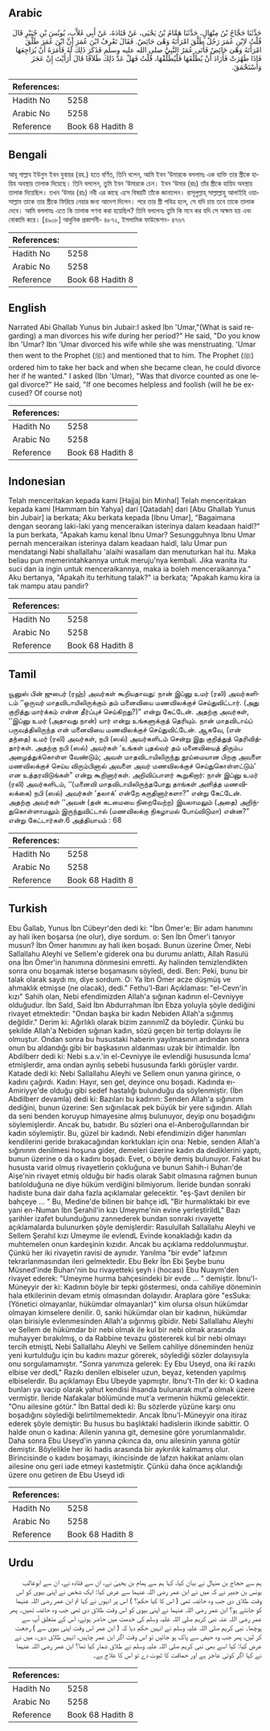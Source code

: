 ## Arabic


<div dir="rtl" lang="ar" style={{fontSize:'larger',backgroundColor:'#f8f9fa',padding:20}}>
حَدَّثَنَا حَجَّاجُ بْنُ مِنْهَالٍ، حَدَّثَنَا هَمَّامُ بْنُ يَحْيَى، عَنْ قَتَادَةَ، عَنْ أَبِي غَلاَّبٍ، يُونُسَ بْنِ جُبَيْرٍ قَالَ قُلْتُ لاِبْنِ عُمَرَ رَجُلٌ طَلَّقَ امْرَأَتَهُ وَهْىَ حَائِضٌ‏.‏ فَقَالَ تَعْرِفُ ابْنَ عُمَرَ إِنَّ ابْنَ عُمَرَ طَلَّقَ امْرَأَتَهُ وَهْىَ حَائِضٌ فَأَتَى عُمَرُ النَّبِيَّ صلى الله عليه وسلم فَذَكَرَ ذَلِكَ لَهُ فَأَمَرَهُ أَنْ يُرَاجِعَهَا فَإِذَا طَهُرَتْ فَأَرَادَ أَنْ يُطَلِّقَهَا فَلْيُطَلِّقْهَا، قُلْتُ فَهَلْ عَدَّ ذَلِكَ طَلاَقًا قَالَ أَرَأَيْتَ إِنْ عَجَزَ وَاسْتَحْمَقَ‏.‏
</div>
<div style={{backgroundColor:'#f8f9fa',padding:20, marginBottom: 10}}><table> <thead> <tr> <th>References:</th> <th></th> </tr> </thead> <tbody><tr><td>Hadith No</td><td>5258</td></tr><tr><td>Arabic No</td><td>5258</td></tr><tr><td>Reference</td><td>Book 68 Hadith 8</td></tr></tbody></table></div>

## Bengali


<div dir="ltr" lang="bn" style={{fontSize:'larger',backgroundColor:'#f8f9fa',padding:20}}>
আবূ গাল্লাব ইউনুস ইবন যুবায়র (রহ.) হতে বর্ণিত, তিনি বলেন, আমি ইবন ‘উমারকে বললামঃ এক ব্যক্তি তার স্ত্রীকে হায়িয অবস্থায় তালাক দিয়েছে। তিনি বললেন, তুমি ইবন ‘উমারকে চেন। ইবন ‘উমার (রাঃ) তাঁর স্ত্রীকে হায়িয অবস্থায় তালাক দিয়েছিল। তখন ‘উমার (রাঃ) নবী এর কাছে এসে বিষয়টি তাঁকে জানালেন। রাসূলুল্লাহ্ সাল্লাল্লাহু আলাইহি ওয়াসাল্লাম তাকে তার স্ত্রীকে ফিরিয়ে নেয়ার জন্য আদেশ দিলেন। পরে তার স্ত্রী পবিত্র হলে, সে যদি চায় তবে তাকে তালাক দেবে। আমি বললামঃ এতে কি তালাক গণনা করা হয়েছিল? তিনি বললেনঃ তুমি কি মনে কর যদি সে অক্ষম হয় এবং বোকামি করে। [৪৯০৮] আধুনিক প্রকাশনী- ৪৮৭২, ইসলামিক ফাউন্ডেশন- ৪৭৬৭
</div>
<div style={{backgroundColor:'#f8f9fa',padding:20, marginBottom: 10}}><table> <thead> <tr> <th>References:</th> <th></th> </tr> </thead> <tbody><tr><td>Hadith No</td><td>5258</td></tr><tr><td>Arabic No</td><td>5258</td></tr><tr><td>Reference</td><td>Book 68 Hadith 8</td></tr></tbody></table></div>

## English


<div dir="ltr" lang="en" style={{fontSize:'larger',backgroundColor:'#f8f9fa',padding:20}}>
Narrated Abi Ghallab Yunus bin Jubair:I asked Ibn 'Umar,"(What is said regarding) a man divorces his wife during her period?" He said, "Do you know Ibn 'Umar? Ibn 'Umar divorced his wife while she was menstruating. 'Umar then went to the Prophet (ﷺ) and mentioned that to him. The Prophet (ﷺ) ordered him to take her back and when she became clean, he could divorce her if he wanted." I asked (Ibn 'Umar), "Was that divorce counted as one legal divorce?" He said, "If one becomes helpless and foolish (will he be excused? Of course not)
</div>
<div style={{backgroundColor:'#f8f9fa',padding:20, marginBottom: 10}}><table> <thead> <tr> <th>References:</th> <th></th> </tr> </thead> <tbody><tr><td>Hadith No</td><td>5258</td></tr><tr><td>Arabic No</td><td>5258</td></tr><tr><td>Reference</td><td>Book 68 Hadith 8</td></tr></tbody></table></div>

## Indonesian


<div dir="ltr" lang="id" style={{fontSize:'larger',backgroundColor:'#f8f9fa',padding:20}}>
Telah menceritakan kepada kami [Hajjaj bin Minhal] Telah menceritakan kepada kami [Hammam bin Yahya] dari [Qatadah] dari [Abu Ghallab Yunus bin Jubair] ia berkata; Aku berkata kepada [Ibnu Umar], "Bagaimana dengan seorang laki-laki yang menceraikan isterinya dalam keadaan haidl?" Ia pun berkata, "Apakah kamu kenal Ibnu Umar? Sesungguhnya Ibnu Umar pernah menceraikan isterinya dalam keadaan haidl, lalu Umar pun mendatangi Nabi shallallahu 'alaihi wasallam dan menuturkan hal itu. Maka beliau pun memerintahkannya untuk meruju'nya kembali. Jika wanita itu suci dan ia ingin untuk menceraikannya, maka ia boleh menceraikannya." Aku bertanya, "Apakah itu terhitung talak?" ia berkata; "Apakah kamu kira ia tak mampu atau pandir?
</div>
<div style={{backgroundColor:'#f8f9fa',padding:20, marginBottom: 10}}><table> <thead> <tr> <th>References:</th> <th></th> </tr> </thead> <tbody><tr><td>Hadith No</td><td>5258</td></tr><tr><td>Arabic No</td><td>5258</td></tr><tr><td>Reference</td><td>Book 68 Hadith 8</td></tr></tbody></table></div>

## Tamil


<div dir="ltr" lang="ta" style={{fontSize:'larger',backgroundColor:'#f8f9fa',padding:20}}>
யூனுஸ் பின் ஜுபைர் (ரஹ்) அவர்கள் கூறியதாவது: நான் இப்னு உமர் (ரலி) அவர்களிடம் ‘‘ஒருவர் மாதவிடாயிலிருக்கும் தம் மனைவியை மணவிலக்குச் செய்துவிட்டார். (அது குறித்து மார்க்கம் என்ன தீர்ப்புச் செய்கிறது?)” என்று கேட்டேன். அதற்கு அவர்கள், ‘‘இப்னு உமர் (அதாவது நான்) யார் என்று உங்களுக்குத் தெரியும். நான் மாதவிடாய்ப் பருவத்திலிருந்த என் மனைவியை மணவிலக்குச் செய்துவிட்டேன். ஆகவே, (என் தந்தை) உமர் (ரலி) அவர்கள், நபி (ஸல்) அவர்களிடம் சென்று இது குறித்துத் தெரிவித்தார்கள். அதற்கு நபி (ஸல்) அவர்கள் ‘உங்கள் புதல்வர் தம் மனைவியைத் திரும்ப அழைத்துக்கொள்ள வேண்டும்; அவள் மாதவிடாயிலிருந்து தூய்மையான பிறகு அவளை மணவிலக்குச் செய்ய விரும்பினால் அவளை அவர் மணவிலக்குச் செய்துகொள்ளட்டும்’ என உத்தரவிடுங்கள்” என்று கூறினார்கள். அறிவிப்பாளர் கூறுகிறார்: நான் இப்னு உமர் (ரலி) அவர்களிடம், ‘‘(மனைவி மாதவிடாயிலிருந்தபோது தாங்கள் அளித்த மணவிலக்கை) நபி (ஸல்) அவர்கள் ‘தலாக்’ என்றே கருதினார்களா?” என்று கேட்டேன். அதற்கு அவர்கள் ‘‘அவன் (தன் கடமையை நிறைவேற்ற) இயலாமலும் (அதை) அறிந்துகொள்ளாமலும் இருந்துவிட்டால் (மணவிலக்கு நிகழாமல் போய்விடுமா) என்ன?” என்று கேட்டார்கள்.6 அத்தியாயம் : 68
</div>
<div style={{backgroundColor:'#f8f9fa',padding:20, marginBottom: 10}}><table> <thead> <tr> <th>References:</th> <th></th> </tr> </thead> <tbody><tr><td>Hadith No</td><td>5258</td></tr><tr><td>Arabic No</td><td>5258</td></tr><tr><td>Reference</td><td>Book 68 Hadith 8</td></tr></tbody></table></div>

## Turkish


<div dir="ltr" lang="tr" style={{fontSize:'larger',backgroundColor:'#f8f9fa',padding:20}}>
Ebu Ğallab, Yunus İbn Cübeyr'den dedi ki: "İbn Ömer'e: Bir adam hanımını ay hali iken boşarsa (ne olur), diye sordum. o: Sen İbn Ömer'i tanıyor musun? İbn Ömer hanımını ay hali iken boşadı. Bunun üzerine Ömer, Nebi Sallallahu Aleyhi ve Sellem'e giderek ona bu durumu anlattı, Allah Rasulü ona İbn Ömer'in hanımına dönmesini emretti. Ay halinden temizlendikten sonra onu boşamak isterse boşamasını söyledi, dedi. Ben: Peki, bunu bir talak olarak saydı mı, diye sordum. O: Ya İbn Ömer acze düşmüş ve ahmaklık etmişse (ne olacak), dedi." Fethu'l-Bari Açıklaması: "el-Cevn'in kızı" Sahih olan, Nebi efendimizden Allah'a sığınan kadının el-Cevniyye olduğudur. İbn SaId, Said İbn Abdurrahman İbn Ebza yoluyla şöyle dediğini rivayet etmektedir: "Ondan başka bir kadın Nebiden Allah'a sığınmış değildir." Derim ki: Ağırlıklı olarak bizim zannımlZ da böyledir. Çünkü bu şekilde Allah'a Nebiden sığınan kadın, sözü geçen bir tertip dolayısı ile olmuştur. Ondan sonra bu husustaki haberin yayılmasının ardından sonra onun bu aldandığı gibi bir başkasının aldanması uzak bir ihtimaldir. İbn Abdilberr dedi ki: Nebi s.a.v.'in el-Cevniyye ile evlendiği hususunda İcma' etmişlerdir, ama ondan ayrılış sebebi hususunda farklı görüşler vardır. Katade dedi ki: Nebi Sallallahu Aleyhi ve Sellem onun yanına girince, o kadını çağırdı. Kadın: Hayır, sen gel, deyince onu boşadı. Kadında eı-Amiriyye'de olduğu gibi sedef hastalığı bulunduğu da söylenmiştir. (İbn Abdilberr devamla) dedi ki: Bazıları bu kadının: Senden Allah'a sığınırım dediğini, bunun üzerine: Sen sığınılacak pek büyük bir yere sığındın. Allah da seni benden koruyup himayesine almış bulunuyor, deyip onu boşadığını söylemişlerdir. Ancak bu, batııdır. Bu sözleri ona el-Anberoğullarından bir kadın söylemiştir. Bu, güzel bir kadındı. Nebi efendimizin diğer hanımları kendilerini geride bırakacağından korktukları için ona: Nebie, senden Allah'a sığınınm denilmesi hoşuna gider, demeleri üzerine kadın da dediklerini yaptı, bunun üzerine o da o kadını boşadı. Evet, o böyle demiş bulunuyor. Fakat bu hususta varid olmuş rivayetlerin çokluğuna ve bunun Sahih-i Buharı'de Aişe'nin rivayet etmiş olduğu bir hadis olarak Sabit olmasına rağmen bunun batılolduğuna ne diye hüküm verdiğini bilmiyorum. İleride bundan sonraki hadiste buna dair daha fazla açıklamalar gelecektir. "eş-Şavt denilen bir bahçeye ... " Bu, Medine'de bilinen bir bahçe idL "Bir hurmalıktaki bir eve yani en-Numan İbn Şerahil'in kızı Umeyme'nin evine yerleştirildL" Bazı şarihler izafet bulunduğunu zannederek bundan sonraki rivayette açıklamalarda bulunurken şöyle demişlerdir: Rasulullah Sallallahu Aleyhi ve Sellem Şerahıl kızı Umeyme ile evlendL Evinde konakladığı kadın da muhtemelen onun kardeşinin kızıdır. Ancak bu açıklama reddolunmuştur. Çünkü her iki rivayetin ravisi de aynıdır. Yanılma "bir evde" lafzının tekrarlanmasından ileri gelmektedir. Ebu Bekr İbn Ebi Şeybe bunu Müsned'inde Buharı'nin bu rivayetteki şeyh i (hocası) Ebu Nuaym'den rivayet ederek: "Umeyme hurma bahçesindeki bir evde ... " demiştir. İbnu'l-Müneyyir der ki: Kadının böyle bir tepki göstermesi, onda cahiliye döneminin hala etkilerinin devam etmiş olmasından dolayıdır. Araplara göre "esSuka: (Yönetici olmayanlar, hükümdar olmayanlar)" kim olursa olsun hükümdar olmayan kimselere denilir. 0, sanki hükümdar olan bir kadının, hükümdar olan birisiyle evlenmesinden Allah'a sığınmış gibidir. Nebi Sallallahu Aleyhi ve Sellem de hükümdar bir nebi olmak ile kul bir nebi olmak arasında muhayyer bırakılmış, o da Rabbine tevazu göstererek kul bir nebi olmayı tercih etmiştL Nebi Sallallahu Aleyhi ve Sellem cahiliye döneminden henüz yeni kurtulduğu için bu kadını mazur görerek, söylediği sözler dolayısıyla onu sorgulamamıştır. "Sonra yanımıza gelerek: Ey Ebu Useyd, ona iki razıkı elbise ver dedL" Razıkı denilen elbiseler uzun, beyaz, ketenden yapılmış elbiselerdir. Bu açıklamayı Ebu Ubeyde yapmıştır. İbnu't-TIn der ki: O kadına bunları ya vacip olarak yahut kendisi ihsanda bulunarak mut'a olmak üzere vermiştir. İleride Nafakalar bölümünde mut'a vermenin hükmü gelecektir. "Onu ailesine götür." İbn Battal dedi ki: Bu sözlerde yüzüne karşı onu boşadığını söylediği belirtilmemektedir. Ancak İbnu'l-Müneyyir ona itiraz ederek şöyle demiştir: Bu husus bu başlıktaki hadislerin ilkinde sabittir. O halde onun o kadına: Ailenin yanına git, demesine göre yorumlanmalıdır. Daha sonra Ebu Useyd'in yanına çıkınca da, onu ailesinin yanına götür demiştir. Böylelikle her iki hadis arasında bir aykırılık kalmamış olur. Birincisinde o kadını boşamayı, ikincisinde de lafzın hakikat anlamı olan ailesine onu geri iade etmeyi kastetmiştir. Çünkü daha önce açıklandığı üzere onu getiren de Ebu Useyd idi
</div>
<div style={{backgroundColor:'#f8f9fa',padding:20, marginBottom: 10}}><table> <thead> <tr> <th>References:</th> <th></th> </tr> </thead> <tbody><tr><td>Hadith No</td><td>5258</td></tr><tr><td>Arabic No</td><td>5258</td></tr><tr><td>Reference</td><td>Book 68 Hadith 8</td></tr></tbody></table></div>

## Urdu


<div dir="rtl" lang="ur" style={{fontSize:'larger',backgroundColor:'#f8f9fa',padding:20}}>
ہم سے حجاج بن منہال نے بیان کیا، کہا ہم سے ہمام بن یحییٰ نے، ان سے قتادہ نے، ان سے ابوغالب یونس بن جبیر نے کہ میں نے ابن عمر رضی اللہ عنہما سے عرض کیا: ایک شخص نے اپنی بیوی کو اس وقت طلاق دی جب وہ حائضہ تھی ( اس کا کیا حکم؟ ) اس پر انہوں نے کہا تم ابن عمر رضی اللہ عنہما کو جانتے ہو؟ ابن عمر رضی اللہ عنہما نے اپنی بیوی کو اس وقت طلاق دی تھی جب وہ حائضہ تھیں۔ پھر عمر رضی اللہ عنہ نبی کریم صلی اللہ علیہ وسلم کی خدمت میں حاضر ہوئے، اس کے متعلق آپ سے پوچھا۔ نبی کریم صلی اللہ علیہ وسلم نے انہیں حکم دیا کہ ( ابن عمر اس وقت اپنی بیوی سے ) رجعت کر لیں، پھر جب وہ حیض سے پاک ہو جائیں تو اس وقت اگر ابن عمر چاہیں، انہیں طلاق دیں۔ میں نے عرض کیا: کیا اسے بھی نبی کریم صلی اللہ علیہ وسلم نے طلاق شمار کیا تھا؟ ابن عمر رضی اللہ عنہما نے کہا اگر کوئی عاجز ہے اور حماقت کا ثبوت دے تو اس کا علاج ہے۔
</div>
<div style={{backgroundColor:'#f8f9fa',padding:20, marginBottom: 10}}><table> <thead> <tr> <th>References:</th> <th></th> </tr> </thead> <tbody><tr><td>Hadith No</td><td>5258</td></tr><tr><td>Arabic No</td><td>5258</td></tr><tr><td>Reference</td><td>Book 68 Hadith 8</td></tr></tbody></table></div>